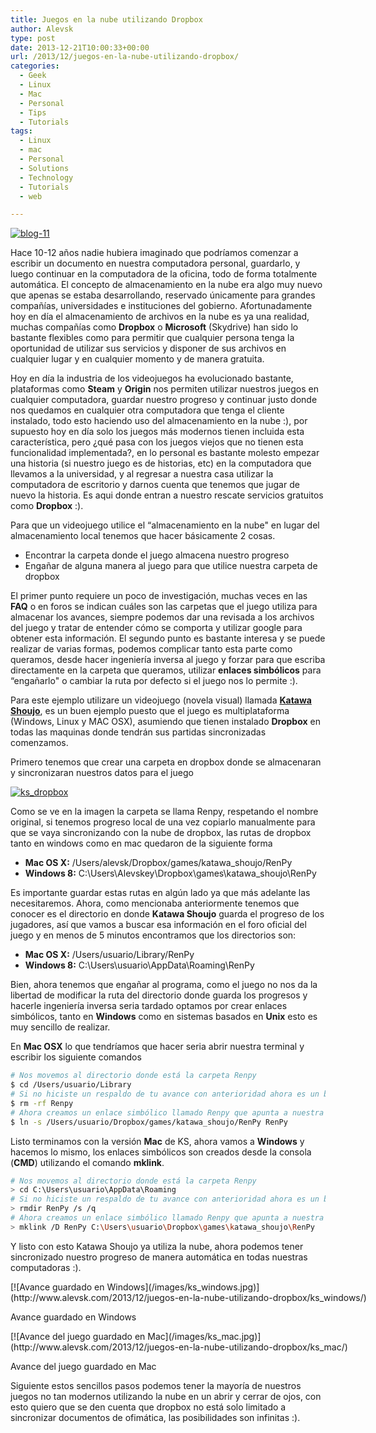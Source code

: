 ```yaml
---
title: Juegos en la nube utilizando Dropbox
author: Alevsk
type: post
date: 2013-12-21T10:00:33+00:00
url: /2013/12/juegos-en-la-nube-utilizando-dropbox/
categories:
  - Geek
  - Linux
  - Mac
  - Personal
  - Tips
  - Tutorials
tags:
  - Linux
  - mac
  - Personal
  - Solutions
  - Technology
  - Tutorials
  - web

---
```

[![blog-11](/images/blog-11.jpg)](http://www.alevsk.com/2013/12/juegos-en-la-nube-utilizando-dropbox/blog-11/)

Hace 10-12 años nadie hubiera imaginado que podríamos comenzar a escribir un documento en nuestra computadora personal, guardarlo, y luego continuar en la computadora de la oficina, todo de forma totalmente automática. El concepto de almacenamiento en la nube era algo muy nuevo que apenas se estaba desarrollando, reservado únicamente para grandes compañías, universidades e instituciones del gobierno. Afortunadamente hoy en día el almacenamiento de archivos en la nube es ya una realidad, muchas compañías como **Dropbox** o **Microsoft** (Skydrive) han sido lo bastante flexibles como para permitir que cualquier persona tenga la oportunidad de utilizar sus servicios y disponer de sus archivos en cualquier lugar y en cualquier momento y de manera gratuita.

Hoy en día la industria de los videojuegos ha evolucionado bastante, plataformas como **Steam** y **Origin** nos permiten utilizar nuestros juegos en cualquier computadora, guardar nuestro progreso y continuar justo donde nos quedamos en cualquier otra computadora que tenga el cliente instalado, todo esto haciendo uso del almacenamiento en la nube :), por supuesto hoy en día solo los juegos más modernos tienen incluida esta característica, pero ¿qué pasa con los juegos viejos que no tienen esta funcionalidad implementada?, en lo personal es bastante molesto empezar una historia (si nuestro juego es de historias, etc) en la computadora que llevamos a la universidad, y al regresar a nuestra casa utilizar la computadora de escritorio y darnos cuenta que tenemos que jugar de nuevo la historia. Es aqui donde entran a nuestro rescate servicios gratuitos como **Dropbox** :).

Para que un videojuego utilice el “almacenamiento en la nube" en lugar del almacenamiento local tenemos que hacer básicamente 2 cosas.

<div class="demobox">
<ul>
<li>
      Encontrar la carpeta donde el juego almacena nuestro progreso
    </li>
<li>
      Engañar de alguna manera al juego para que utilice nuestra carpeta de dropbox
    </li>
</ul>
</div>

El primer punto requiere un poco de investigación, muchas veces en las **FAQ** o en foros se indican cuáles son las carpetas que el juego utiliza para almacenar los avances, siempre podemos dar una revisada a los archivos del juego y tratar de entender cómo se comporta y utilizar google para obtener esta información. El segundo punto es bastante interesa y se puede realizar de varias formas, podemos complicar tanto esta parte como queramos, desde hacer ingeniería inversa al juego y forzar para que escriba directamente en la carpeta que queramos, utilizar **enlaces simbólicos** para “engañarlo" o cambiar la ruta por defecto si el juego nos lo permite :).

Para este ejemplo utilizare un videojuego (novela visual) llamada **[Katawa Shoujo][1]**, es un buen ejemplo puesto que el juego es multiplataforma (Windows, Linux y MAC OSX), asumiendo que tienen instalado **Dropbox** en todas las maquinas donde tendrán sus partidas sincronizadas comenzamos.

Primero tenemos que crear una carpeta en dropbox donde se almacenaran y sincronizaran nuestros datos para el juego

[![ks_dropbox](/images/ks_dropbox.jpg)](http://www.alevsk.com/2013/12/juegos-en-la-nube-utilizando-dropbox/ks_dropbox/)

Como se ve en la imagen la carpeta se llama Renpy, respetando el nombre original, si tenemos progreso local de una vez copiarlo manualmente para que se vaya sincronizando con la nube de dropbox, las rutas de dropbox tanto en windows como en mac quedaron de la siguiente forma

<div class="demobox">
<ul>
<li>
<strong>Mac OS X:</strong> /Users/alevsk/Dropbox/games/katawa_shoujo/RenPy
    </li>
<li>
<strong>Windows 8:</strong> C:\Users\Alevskey\Dropbox\games\katawa_shoujo\RenPy
    </li>
</ul>
</div>

Es importante guardar estas rutas en algún lado ya que más adelante las necesitaremos. Ahora, como mencionaba anteriormente tenemos que conocer es el directorio en donde **Katawa Shoujo** guarda el progreso de los jugadores, así que vamos a buscar esa información en el foro oficial del juego y en menos de 5 minutos encontramos que los directorios son:

<div class="demobox">
<ul>
<li>
<strong>Mac OS X:</strong> /Users/usuario/Library/RenPy
    </li>
<li>
<strong>Windows 8:</strong> C:\Users\usuario\AppData\Roaming\RenPy
    </li>
</ul>
</div>

Bien, ahora tenemos que engañar al programa, como el juego no nos da la libertad de modificar la ruta del directorio donde guarda los progresos y hacerle ingeniería inversa seria tardado optamos por crear enlaces simbólicos, tanto en **Windows** como en sistemas basados en **Unix** esto es muy sencillo de realizar.

En **Mac OSX** lo que tendríamos que hacer seria abrir nuestra terminal y escribir los siguiente comandos

```bash
# Nos movemos al directorio donde está la carpeta Renpy  
$ cd /Users/usuario/Library  
# Si no hiciste un respaldo de tu avance con anterioridad ahora es un buen momento, ya que el siguiente comando borrara la carpeta Renpy  
$ rm -rf Renpy  
# Ahora creamos un enlace simbólico llamado Renpy que apunta a nuestra carpeta sincronizada en dropbox  
$ ln -s /Users/usuario/Dropbox/games/katawa_shoujo/RenPy RenPy
```

Listo terminamos con la versión **Mac** de KS, ahora vamos a **Windows** y hacemos lo mismo, los enlaces simbólicos son creados desde la consola (**CMD**) utilizando el comando **mklink**.

```bash
# Nos movemos al directorio donde está la carpeta Renpy  
> cd C:\Users\usuario\AppData\Roaming  
# Si no hiciste un respaldo de tu avance con anterioridad ahora es un buen momento, ya que el siguiente comando borrara la carpeta Renpy  
> rmdir RenPy /s /q  
# Ahora creamos un enlace simbólico llamado Renpy que apunta a nuestra carpeta sincronizada en dropbox  
> mklink /D RenPy C:\Users\usuario\Dropbox\games\katawa_shoujo\RenPy
```

Y listo con esto Katawa Shoujo ya utiliza la nube, ahora podemos tener sincronizado nuestro progreso de manera automática en todas nuestras computadoras :).

<div class="wp-caption aligncenter" id="attachment_2996" style="width: 610px">
[![Avance guardado en Windows](/images/ks_windows.jpg)](http://www.alevsk.com/2013/12/juegos-en-la-nube-utilizando-dropbox/ks_windows/)
<p class="wp-caption-text" id="caption-attachment-2996">
    Avance guardado en Windows
  </p>
</div>
<div class="wp-caption aligncenter" id="attachment_2998" style="width: 610px">
[![Avance del juego guardado en Mac](/images/ks_mac.jpg)](http://www.alevsk.com/2013/12/juegos-en-la-nube-utilizando-dropbox/ks_mac/)
<p class="wp-caption-text" id="caption-attachment-2998">
    Avance del juego guardado en Mac
  </p>
</div>

Siguiente estos sencillos pasos podemos tener la mayoría de nuestros juegos no tan modernos utilizando la nube en un abrir y cerrar de ojos, con esto quiero que se den cuenta que dropbox no está solo limitado a sincronizar documentos de ofimática, las posibilidades son infinitas :).

 [1]: http://www.katawa-shoujo.com/